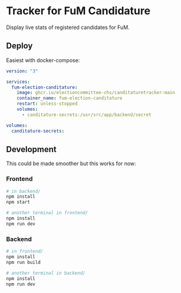 # Tracker for FuM Candidature
Display live stats of registered candidates for FuM.

## Deploy
Easiest with docker-compose:

```yml
version: "3"

services:
  fum-election-canditature:
    image: ghcr.io/electioncommittee-chs/canditaturetracker:main
    container_name: fum-election-canditature
    restart: unless-stopped
    volumes:
      - canditature-secrets:/usr/src/app/backend/secret

volumes:
  canditature-secrets:
```

## Development

This could be made smoother but this works for now:

### Frontend

```sh
# in backend/
npm install
npm start

# another terminal in frontend/
npm install
npm run dev
```

### Backend

```sh
# in frontend/
npm install
npm run build

# another terminal in backend/
npm install
npm run dev
```